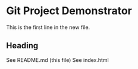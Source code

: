 # Git Project Demonstrator

This is the first line in the new file.

## Heading

See README.md (this file)
See index.html

